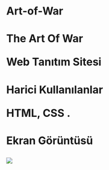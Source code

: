# Art-of-War

<h1>The Art Of War

<p> Web Tanıtım Sitesi

<h1>Harici Kullanılanlar

HTML, CSS .

<h1>Ekran Görüntüsü

![](/theart.gif)